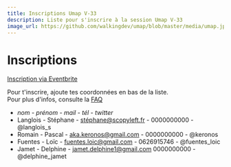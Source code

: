 ```yaml
---
title: Inscriptions Umap V-33
description: Liste pour s'inscrire à la session Umap V-33
image_url: https://github.com/walkingdev/umap/blob/master/media/umap.jpg?raw=true
---
```


# Inscriptions

[Inscription via Eventbrite](https://www.eventbrite.fr/e/billets-umap-sans-compas-ni-boussole-32505746563)

Pour t'inscrire, ajoute tes coordonnées en bas de la liste.  
Pour plus d'infos, consulte la [FAQ](http://walkingdev.fr/#walkingdev/umap/blob/master/v33-faq.md)  

* *nom - prénom - mail - tél - twitter*
* Langlois - Stéphane - stéphane@scopyleft.fr - 0000000000 - @langlois_s
* Romain - Pascal - aka.keronos@gmail.com - 0000000000 - @keronos
* Fuentes - Loïc - fuentes.loic@gmail.com - 0626915746 - @fuentes_loic
* Jamet - Delphine - jamet.delphine1@gmail.com 0000000000 - @delphine_jamet
